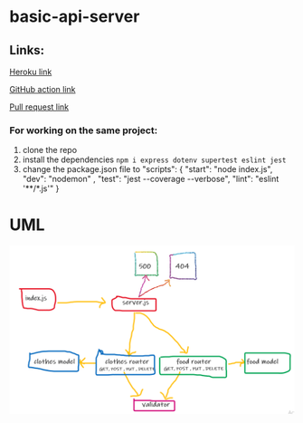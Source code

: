 # basic-api-server

## Links:

[Heroku link](https://bz-server-api-deploy-prod.herokuapp.com/) <br>

[GitHub action link](https://github.com/bahazghayar/basic-api-server/actions) <br>

[Pull request link](https://github.com/bahazghayar/basic-api-server/pull/2) <br>


### For working on the same project:

1. clone the repo
2. install the dependencies `npm i express dotenv supertest eslint jest`
3. change the package.json file to
                "scripts": {
                "start": "node index.js",
                "dev": "nodemon" ,
                "test": "jest --coverage --verbose",
                "lint": "eslint '**/*.js'"
                }

# UML

![basic-api-server](assets/basic-api-server.png)
